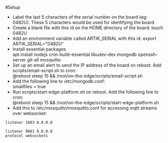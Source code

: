 #Setup
* Label the last 5 characters of the serial number on the board (eg: 0482U). These 5 characters would be used for identifying the board.
* Create a blank file with this id on the HOME directory of the board. 
	touch 0482U
* Add an environment variable called ARTIK_SERIAL with this id.
	export ARTIK_SERIAL="0482U"
* Install essential packages  
    apt install nodejs cron build-essential libudev-dev mongodb openssh-server git-all mosquitto
* Set up an email alert to send the IP address of the board on reboot. Add scripts/email-script.sh to cron:  
    @reboot sleep 15 && /root/on-the-edge/scripts/email-script.sh
* Add the following line to /etc/mongodb.conf:   
	smallfiles = true 
* Run scripts/start-edge-platform.sh on reboot. Add the following line to cron:   
    @reboot sleep 15 && /root/on-the-edge/scripts/start-edge-platform.sh
* Add this to /etc/mosquitto/mosquitto.conf for accessing mqtt streams over websocket:
```
listener 1883 0.0.0.0 

listener 9001 0.0.0.0
protocol websockets
```
 